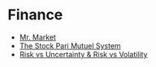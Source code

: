 # Finance

- [Mr. Market](https://github.com/WiseCharlie/mental-models/tree/master/08-finance/01-mr-market)
- [The Stock Pari Mutuel System](https://github.com/WiseCharlie/mental-models/tree/master/08-finance/02-the-stock-pari-mutuel-system)
- [Risk vs Uncertainty & Risk vs Volatility](https://github.com/WiseCharlie/mental-models/tree/master/08-finance/03-risk-uncertainty-risk-volatility)